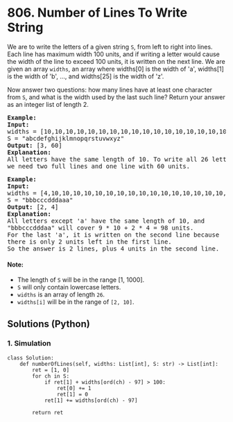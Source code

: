 # 806. Number of Lines To Write String
We are to write the letters of a given string ```S```, from left to right into lines. Each line has maximum width 100 units, and if writing a letter would cause the width of the line to exceed 100 units, it is written on the next line. We are given an array ```widths```, an array where widths[0] is the width of 'a', widths[1] is the width of 'b', ..., and widths[25] is the width of 'z'.

Now answer two questions: how many lines have at least one character from ```S```, and what is the width used by the last such line? Return your answer as an integer list of length 2.

<pre>
<strong>Example:</strong>
<strong>Input:</strong>
widths = [10,10,10,10,10,10,10,10,10,10,10,10,10,10,10,10,10,10,10,10,10,10,10,10,10,10]
S = "abcdefghijklmnopqrstuvwxyz"
<strong>Output:</strong> [3, 60]
<strong>Explanation:</strong>
All letters have the same length of 10. To write all 26 letters,
we need two full lines and one line with 60 units.
</pre>

<pre>
<strong>Example:</strong>
<strong>Input:</strong>
widths = [4,10,10,10,10,10,10,10,10,10,10,10,10,10,10,10,10,10,10,10,10,10,10,10,10,10]
S = "bbbcccdddaaa"
<strong>Output:</strong> [2, 4]
<strong>Explanation:</strong>
All letters except 'a' have the same length of 10, and
"bbbcccdddaa" will cover 9 * 10 + 2 * 4 = 98 units.
For the last 'a', it is written on the second line because
there is only 2 units left in the first line.
So the answer is 2 lines, plus 4 units in the second line.
</pre>

#### Note:
* The length of ```S``` will be in the range [1, 1000].
* ```S``` will only contain lowercase letters.
* ```widths``` is an array of length ```26```.
* ```widths[i]``` will be in the range of ```[2, 10]```.

## Solutions (Python)

### 1. Simulation
```Python3
class Solution:
    def numberOfLines(self, widths: List[int], S: str) -> List[int]:
        ret = [1, 0]
        for ch in S:
            if ret[1] + widths[ord(ch) - 97] > 100:
                ret[0] += 1
                ret[1] = 0
            ret[1] += widths[ord(ch) - 97]

        return ret
```
